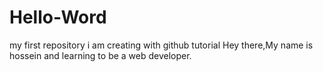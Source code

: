 # Hello-Word
my first repository i am creating with github tutorial
Hey there,My name is hossein and learning to be a web developer.
